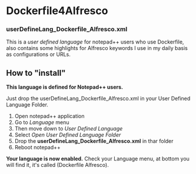 # Dockerfile4Alfresco 
### userDefineLang_Dockerfile_Alfresco.xml

This is a _user defined language_ for notepad++ users who use Dockerfile, also contains some highlights for Alfresco keywords I use in my daily basis as configurations or URLs. 

## How to "install"

**This language is defined for Notepad++ users.**

Just drop the userDefineLang_Dockerfile_Alfresco.xml in your User Defined Language Folder. 

1. Open notepad++ application 
2. Go to _Language_ menu
3. Then move down to _User Defined Language_
4. Select _Open User Defined Language Folder_
5. Drop the **userDefineLang_Dockerfile_Alfresco.xml** in thar folder
6. Reboot notepad++

**Your language is now enabled.**
Check your Language menu, at bottom you will find it, it's called (Dockerfile Alfresco).
